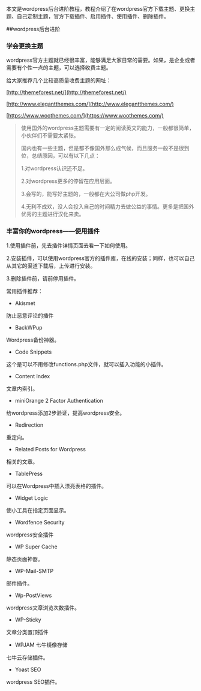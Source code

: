 本文是wordpress后台进阶教程，教程介绍了在wordpress官方下载主题、更换主题、自己定制主题，官方下载插件、启用插件、使用插件、删除插件。

##wordpress后台进阶

### 学会更换主题

wordpress官方主题就已经很丰富，能够满足大家日常的需要。如果，是企业或者需要有个性一点的主题，可以选择收费主题。

给大家推荐几个比较高质量收费主题的网址：

[http://themeforest.net/](http://themeforest.net/)

[http://www.elegantthemes.com/](http://www.elegantthemes.com/)

[https://www.woothemes.com/](https://www.woothemes.com/)


> 使用国外的wordpress主题需要有一定的阅读英文的能力，一般都很简单，小伙伴们不需要太紧张。
> 
> 国内也有一些主题，但是都不像国外那么成气候，而且服务一般不是很到位，总结原因，可以有以下几点：
> 
> 1.对wordpress认识还不足。
> 
> 2.对wordpress更多的停留在应用层面。
> 
> 3.会写的，能写好主题的，一般都在大公司做php开发。
> 
> 4.无利不成欢，没人会投入自己的时间精力去做公益的事情。更多是把国外优秀的主题进行汉化来卖。


### 丰富你的wordpress——使用插件

1.使用插件前，先去插件详情页面去看一下如何使用。

2.安装插件，可以使用wordpress官方的插件库，在线的安装；同样，也可以自己从其它的渠道下载后，上传进行安装。

3.删除插件前，请前停用插件。

常用插件推荐：

* Akismet

防止恶意评论的插件

* BackWPup

Wordpress备份神器。

* Code Snippets

这个是可以不用修改functions.php文件，就可以插入功能的小插件。

* Content Index

文章内索引。

* miniOrange 2 Factor Authentication

给wordpress添加2步验证，提高wordpress安全。

* Redirection

重定向。

* Related Posts for Wordpress

相关的文章。

* TablePress

可以在Wordpress中插入漂亮表格的插件。

* Widget Logic

使小工具在指定页面显示。

* Wordfence Security

wordpress安全插件

* WP Super Cache

静态页面神器。

* WP-Mail-SMTP

邮件插件。

* Wp-PostViews

wordpress文章浏览次数插件。

* WP-Sticky

文章分类置顶插件

* WPJAM 七牛镜像存储

七牛云存储插件。

* Yoast SEO

wordpress SEO插件。